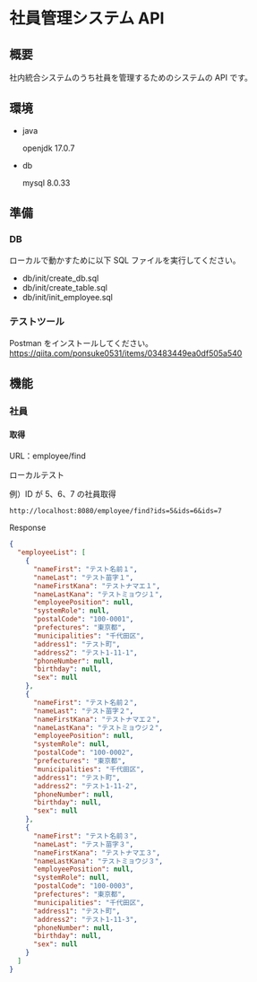 # 社員管理システム API

## 概要

社内統合システムのうち社員を管理するためのシステムの API です。

## 環境

- java

  openjdk 17.0.7

- db

  mysql 8.0.33

## 準備

### DB

ローカルで動かすために以下 SQL ファイルを実行してください。

- db/init/create_db.sql
- db/init/create_table.sql
- db/init/init_employee.sql

### テストツール

Postman をインストールしてください。
https://qiita.com/ponsuke0531/items/03483449ea0df505a540

## 機能

### 社員

#### 取得

URL：employee/find

ローカルテスト

例）ID が 5、6、7 の社員取得

`http://localhost:8080/employee/find?ids=5&ids=6&ids=7`

Response

```json
{
  "employeeList": [
    {
      "nameFirst": "テスト名前１",
      "nameLast": "テスト苗字１",
      "nameFirstKana": "テストナマエ１",
      "nameLastKana": "テストミョウジ１",
      "employeePosition": null,
      "systemRole": null,
      "postalCode": "100-0001",
      "prefectures": "東京都",
      "municipalities": "千代田区",
      "address1": "テスト町",
      "address2": "テスト1-11-1",
      "phoneNumber": null,
      "birthday": null,
      "sex": null
    },
    {
      "nameFirst": "テスト名前２",
      "nameLast": "テスト苗字２",
      "nameFirstKana": "テストナマエ２",
      "nameLastKana": "テストミョウジ２",
      "employeePosition": null,
      "systemRole": null,
      "postalCode": "100-0002",
      "prefectures": "東京都",
      "municipalities": "千代田区",
      "address1": "テスト町",
      "address2": "テスト1-11-2",
      "phoneNumber": null,
      "birthday": null,
      "sex": null
    },
    {
      "nameFirst": "テスト名前３",
      "nameLast": "テスト苗字３",
      "nameFirstKana": "テストナマエ３",
      "nameLastKana": "テストミョウジ３",
      "employeePosition": null,
      "systemRole": null,
      "postalCode": "100-0003",
      "prefectures": "東京都",
      "municipalities": "千代田区",
      "address1": "テスト町",
      "address2": "テスト1-11-3",
      "phoneNumber": null,
      "birthday": null,
      "sex": null
    }
  ]
}
```
